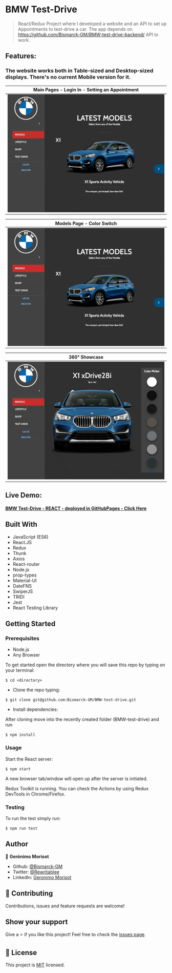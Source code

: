 # BMW Test-Drive

> React/Redux Project where I developed a website and an API to set up Appointments to test-drive a car. The app depends on https://github.com/Bismarck-GM/BMW-test-drive-backend/ API to work. 
## Features:

### The website works both in Table-sized and Desktop-sized displays. There's no current Mobile version for it.

Main Pages - Login In - Setting an Appointment          |
:-------------------------:                             |
![Desktop](./Appointments.gif)                          |

Models Page - Color Switch         |
:-------------------------:        |
![Desktop](./MainThemeChange.gif)  |

360° Showcase                      |
:-------------------------:        |
![Desktop](./360Feature.gif)  |


## Live Demo:

#### [BMW Test-Drive - REACT - deployed in GitHubPages - Click Here](https://bismarck-gm.github.io/BMW-test-drive/)

## Built With

- JavaScript (ES6)
- React.JS
- Redux
- Thunk
- Axios
- React-router
- Node.js
- prop-types
- Material-UI
- DateFNS
- SwiperJS
- TRIDI
- Jest
- React Testing Library

## Getting Started

### Prerequisites

- Node.js
- Any Browser

To get started open the directory where you will save this repo by typing on your terminal:

```
$ cd <directory>
```

- Clone the repo typing:

```
$ git clone git@github.com:Bismarck-GM/BMW-test-drive.git
```

- Install dependencies:

After cloning move into the recently created folder (BMW-test-drive) and run

```
$ npm install
```

### Usage

Start the React server:

```
$ npm start
```

A new browser tab/window will open up after the server is initiated.

Redux Toolkit is running. You can check the Actions by using Redux DevTools in Chrome/Firefox.
### Testing

To run the test simply run:

```
$ npm run test
```
## Author

👤 **Gerónimo Morisot**

- Github: [@Bismarck-GM](https://github.com/Bismarck-GM)
- Twitter: [@Rewritablee](https://twitter.com/Rewritablee)
- LinkedIn: [Geronimo Morisot](https://linkedin.com/in/geronimomorisot)

## 🤝 Contributing

Contributions, issues and feature requests are welcome!

## Show your support

Give a ⭐️ if you like this project!
Feel free to check the [issues page](issues/).

## 📝 License

This project is [MIT](lic.url) licensed.